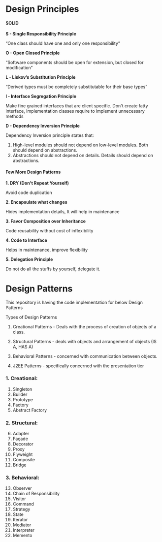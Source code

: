 # Design Principles

####    SOLID

**S - Single Responsibility Principle**
    
“One class should have one and only one responsibility”

**O - Open Closed Principle**

“Software components should be open for extension, but closed for modification”

**L - Liskov’s Substitution Principle**

“Derived types must be completely substitutable for their base types”

**I - Interface Segregation Principle**

Make fine grained interfaces that are client specific.
Don't create fatty interface, Implementation classes require to implement unnecessary methods
 
**D - Dependency Inversion Principle**

Dependency Inversion principle states that:
1.	High-level modules should not depend on low-level modules. Both should depend on abstractions.
2.	Abstractions should not depend on details. Details should depend on abstractions.

####  Few More Design Patterns

**1. DRY (Don't Repeat Yourself)**

Avoid code duplication

**2. Encapsulate what changes**

Hides implementation details, It will help in maintenance

**3.  Favor Composition over Inheritance**

Code reusability without cost of inflexibility

**4. Code to Interface**

Helps in maintenance, improve flexibility

**5. Delegation Principle**

Do not do all the stuffs by yourself, delegate it.



# Design Patterns

This repository is having the code implementation for below Design Patterns


Types of Design Patterns
1. Creational Patterns - Deals with the process of creation of objects of a class.
2. Structural Patterns - deals with objects and arrangement of objects (IS A, HAS A)
3. Behavioral Patterns - concerned with communication between objects.


4. J2EE Patterns - specifically concerned with the presentation tier



### 1. Creational: 

1.	Singleton
2.	Builder
3.	Prototype
4.	Factory
5.	Abstract Factory

### 2. Structural: 

6.	Adapter
7.	Façade
8.	Decorator
9.	Proxy
10.	Flyweight
11.	Composite
12.	Bridge


### 3. Behavioral: 

13.	Observer
14.	Chain of Responsibility
15.	Visitor
16.	Command
17.	Strategy
18.	State
19.	Iterator
20.	Mediator
21.	Interpreter
22.	Memento

